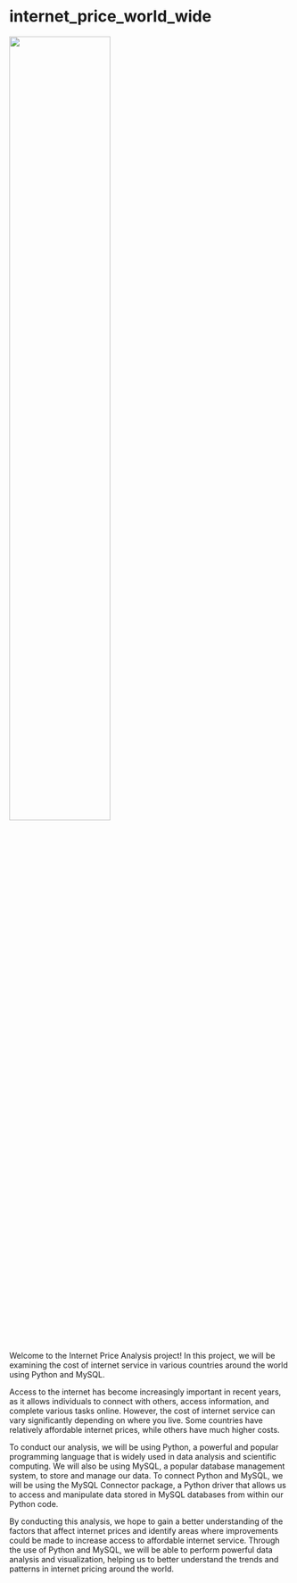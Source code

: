 # internet_price_world_wide


<img src="https://www.pexels.com/photo/close-up-photo-of-survey-spreadsheet-590022/" width="60%">

 



Welcome to the Internet Price Analysis project! In this project, we will be examining the cost of internet service in various countries around the world using Python and MySQL.

Access to the internet has become increasingly important in recent years, as it allows individuals to connect with others, access information, and complete various tasks online. However, the cost of internet service can vary significantly depending on where you live. Some countries have relatively affordable internet prices, while others have much higher costs.

To conduct our analysis, we will be using Python, a powerful and popular programming language that is widely used in data analysis and scientific computing. We will also be using MySQL, a popular database management system, to store and manage our data. To connect Python and MySQL, we will be using the MySQL Connector package, a Python driver that allows us to access and manipulate data stored in MySQL databases from within our Python code.

By conducting this analysis, we hope to gain a better understanding of the factors that affect internet prices and identify areas where improvements could be made to increase access to affordable internet service. Through the use of Python and MySQL, we will be able to perform powerful data analysis and visualization, helping us to better understand the trends and patterns in internet pricing around the world.
